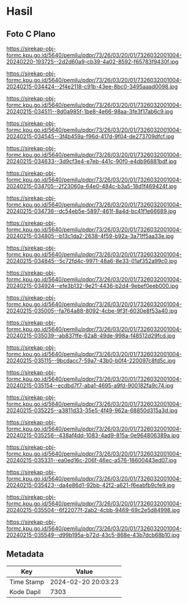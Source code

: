 # Hasil

## Foto C Plano

https://sirekap-obj-formc.kpu.go.id/5640/pemilu/pdpr/73/26/03/20/01/7326032001004-20240220-193725--2d2d60a9-cb39-4a02-8592-f65783f9430f.jpg

https://sirekap-obj-formc.kpu.go.id/5640/pemilu/pdpr/73/26/03/20/01/7326032001004-20240215-034424--2f4e2118-c91b-43ee-8bc0-3495aaad0098.jpg

https://sirekap-obj-formc.kpu.go.id/5640/pemilu/pdpr/73/26/03/20/01/7326032001004-20240215-034511--8d0a985f-1be8-4e66-98aa-3fe3f17ab6c9.jpg

https://sirekap-obj-formc.kpu.go.id/5640/pemilu/pdpr/73/26/03/20/01/7326032001004-20240215-034545--3f4b459a-f96d-417d-9f04-de273709dfcf.jpg

https://sirekap-obj-formc.kpu.go.id/5640/pemilu/pdpr/73/26/03/20/01/7326032001004-20240215-034633--3d9cf3e4-e7eb-441c-90f0-e4db96881bdf.jpg

https://sirekap-obj-formc.kpu.go.id/5640/pemilu/pdpr/73/26/03/20/01/7326032001004-20240215-034705--2f23060a-64e0-484c-b3a5-18d1f469424f.jpg

https://sirekap-obj-formc.kpu.go.id/5640/pemilu/pdpr/73/26/03/20/01/7326032001004-20240215-034736--dc54eb5e-5897-461f-8a4d-bc41f1e66689.jpg

https://sirekap-obj-formc.kpu.go.id/5640/pemilu/pdpr/73/26/03/20/01/7326032001004-20240215-034805--b13c1da2-2638-4f59-b92a-3a71ff5aa33e.jpg

https://sirekap-obj-formc.kpu.go.id/5640/pemilu/pdpr/73/26/03/20/01/7326032001004-20240215-034845--5c72fd4c-9971-48a6-8e33-01af352a99c0.jpg

https://sirekap-obj-formc.kpu.go.id/5640/pemilu/pdpr/73/26/03/20/01/7326032001004-20240215-034924--efe3b132-9e21-4436-b2d4-9ebef0eeb000.jpg

https://sirekap-obj-formc.kpu.go.id/5640/pemilu/pdpr/73/26/03/20/01/7326032001004-20240215-035005--fa764a88-8092-4cbe-9f3f-6030e8f53a40.jpg

https://sirekap-obj-formc.kpu.go.id/5640/pemilu/pdpr/73/26/03/20/01/7326032001004-20240215-035039--ab837ffe-62a8-49de-998a-f48512d29fcd.jpg

https://sirekap-obj-formc.kpu.go.id/5640/pemilu/pdpr/73/26/03/20/01/7326032001004-20240215-035115--9bcdacc7-59a7-43b0-b0f4-220097c8fd5c.jpg

https://sirekap-obj-formc.kpu.go.id/5640/pemilu/pdpr/73/26/03/20/01/7326032001004-20240215-035154--ecdbd7f7-aba1-4695-a9fd-900182fa9c74.jpg

https://sirekap-obj-formc.kpu.go.id/5640/pemilu/pdpr/73/26/03/20/01/7326032001004-20240215-035225--a3811d33-35e5-4f49-962a-68850d315a3d.jpg

https://sirekap-obj-formc.kpu.go.id/5640/pemilu/pdpr/73/26/03/20/01/7326032001004-20240215-035256--438af4dd-1083-4ad9-815a-0e964806389a.jpg

https://sirekap-obj-formc.kpu.go.id/5640/pemilu/pdpr/73/26/03/20/01/7326032001004-20240215-035331--ea0ed16c-206f-46ec-a576-16600443ed07.jpg

https://sirekap-obj-formc.kpu.go.id/5640/pemilu/pdpr/73/26/03/20/01/7326032001004-20240215-035423--da4e86d1-92bb-42f2-a621-f6eabfb9cfe9.jpg

https://sirekap-obj-formc.kpu.go.id/5640/pemilu/pdpr/73/26/03/20/01/7326032001004-20240215-035504--6f22077f-2ab2-4cbb-9469-69c2e5d84998.jpg

https://sirekap-obj-formc.kpu.go.id/5640/pemilu/pdpr/73/26/03/20/01/7326032001004-20240215-035549--d99b195a-b72d-43c5-868e-43b7dcb68b10.jpg


## Metadata

| Key        | Value               |
| ---------- | ------------------- |
| Time Stamp | 2024-02-20 20:03:23 |
| Kode Dapil | 7303                |



